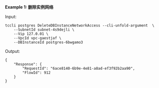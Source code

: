 **Example 1: 删除实例网络**



Input: 

```
tccli postgres DeleteDBInstanceNetworkAccess --cli-unfold-argument  \
    --SubnetId subnet-4s9dejli \
    --Vip 127.0.01 \
    --VpcId vpc-gaestjaf \
    --DBInstanceId postgres-6bwgamo3
```

Output: 
```
{
    "Response": {
        "RequestId": "6ace8140-6b9e-4e81-a8ad-ef3f92b2aa90",
        "FlowId": 912
    }
}
```

